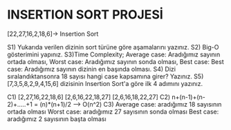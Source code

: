 # INSERTION SORT PROJESİ

[22,27,16,2,18,6]-> Insertion Sort

S1) Yukarıda verilen dizinin sort türüne göre aşamalarını yazınız.
S2) Big-O gösterimini yapınız.
S3)Time Complexity;
Average case: Aradığımız sayının ortada olması,
Worst case: Aradığımız sayının sonda olması, 
Best case: Best case: Aradığımız sayının dizinin en başında olması.
S4) Dizi sıralandıktansonra 18 sayısı hangi case kapsamına girer? Yazınız.
S5) [7,3,5,8,2,9,4,15,6] dizisinin Insertion Sort'a göre ilk 4 adımını yazınız.

C1) [2,27,16,22,18,6]
    [2,6,16,22,18,27] 
    [2,6,16,18,22,27]
C2) n+(n-1)+(n-2)+.....+1 = (n)*(n+1)/2 --> O(n^2)
C3) Average case: aradığımız 18 sayısının ortada olması
    Worst case: aradığımız 27 sayısının sonda olması
    Best case: aradığımız 2 sayısının başta olması
